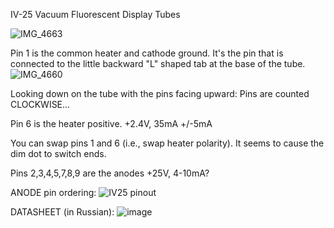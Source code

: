 IV-25 Vacuum Fluorescent Display Tubes

![IMG_4663](https://user-images.githubusercontent.com/12539254/168512877-f954671e-9f8a-4e43-84fe-31a2f929019c.jpg)

Pin 1 is the common heater and cathode ground.  It's the pin that is connected to the little backward "L" shaped tab at the base of the tube.
![IMG_4660](https://user-images.githubusercontent.com/12539254/168504918-4506f281-7332-4272-871b-df320360d5a7.jpg)

Looking down on the tube with the pins facing upward: Pins are counted CLOCKWISE...

Pin 6 is the heater positive.  +2.4V, 35mA +/-5mA

You can swap pins 1 and 6 (i.e., swap heater polarity).  It seems to cause the dim dot to switch ends.

Pins 2,3,4,5,7,8,9 are the anodes +25V, 4-10mA?

ANODE pin ordering:
![IV25 pinout](https://user-images.githubusercontent.com/12539254/168511312-f22d31ca-6f45-43fb-9f5b-896c306fb96d.jpg)

DATASHEET (in Russian):
![image](https://user-images.githubusercontent.com/12539254/168506308-da6dbe01-4c76-4187-8489-e54f5f7b94ae.png)
